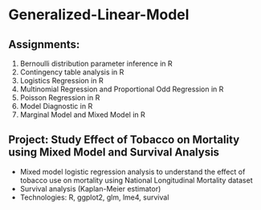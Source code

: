 # Generalized-Linear-Model
## Assignments:
1. Bernoulli distribution parameter inference in R
2. Contingency table analysis in R
3. Logistics Regression in R
4. Multinomial Regression and Proportional Odd Regression in R
5. Poisson Regression in R
6. Model Diagnostic in R
7. Marginal Model and Mixed Model in R

## Project: Study Effect of Tobacco on Mortality using Mixed Model and Survival Analysis
* Mixed model logistic regression analysis to understand the effect of tobacco use on mortality using National Longitudinal Mortality dataset
* Survival analysis (Kaplan-Meier estimator)
*	Technologies: R, ggplot2, glm, lme4, survival
